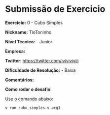 # Submissão de Exercicio

**Exercicio:** 0 - Cubo Simples

**Nickname:** TioToninho

**Nível Técnico:** - Junior

**Empresa:**

**Twitter**: https://twitter.com/iviviviviii

**Dificuldade de Resolução:** - Baixa

**Comentários:**

**Como rodar o desafio**: 

Use o comando abaixo: 
```bash
v run cubo_simples.v arg1
```